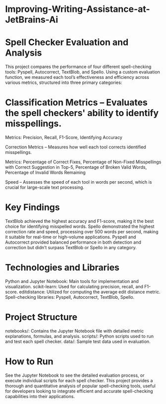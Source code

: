 # Improving-Writing-Assistance-at-JetBrains-Ai

# Spell Checker Evaluation and Analysis
This project compares the performance of four different spell-checking tools: Pyspell, Autocorrect, TextBlob, and Spello. Using a custom evaluation function, we measured each tool’s effectiveness and efficiency across various metrics, structured into three primary categories:

# Classification Metrics – Evaluates the spell checkers' ability to identify misspellings.

Metrics: Precision, Recall, F1-Score, Identifying Accuracy

Correction Metrics – Measures how well each tool corrects identified misspellings.

Metrics: Percentage of Correct Fixes, Percentage of Non-Fixed Misspellings with Correct Suggestion in Top-5, Percentage of Broken Valid Words, Percentage of Invalid Words Remaining

Speed – Assesses the speed of each tool in words per second, which is crucial for large-scale text processing.

# Key Findings

TextBlob achieved the highest accuracy and F1-score, making it the best choice for identifying misspelled words.
Spello demonstrated the highest correction rate and speed, processing over 500 words per second, making it suitable for real-time or high-volume applications.
Pyspell and Autocorrect provided balanced performance in both detection and correction but didn’t surpass TextBlob or Spello in any category.

# Technologies and Libraries

Python and Jupyter Notebook: Main tools for implementation and visualization.
scikit-learn: Used for calculating precision, recall, and F1-score.
editdistance: Utilized for computing the average edit distance metric.
Spell-checking libraries: Pyspell, Autocorrect, TextBlob, Spello.

# Project Structure
notebooks/: Contains the Jupyter Notebook file with detailed metric explanations, formulas, and analysis.
scripts/: Python scripts used to run and test each spell checker.
data/: Sample test data used in evaluation.

# How to Run
See the Jupyter Notebook to see the detailed evaluation process, or execute individual scripts for each spell checker.
This project provides a thorough and quantitative analysis of popular spell-checking tools, useful for developers looking to integrate efficient and accurate spell-checking capabilities into their applications.
